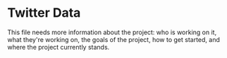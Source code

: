 # Twitter Data

This file needs more information about the project: who is working on it, what they're working on, the goals of the project, how to get started, and where the project currently stands.
